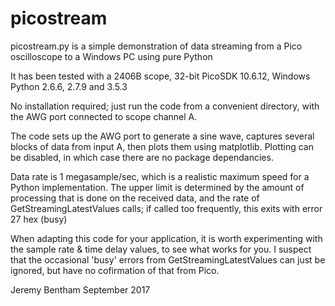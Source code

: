 # picostream
picostream.py is a simple demonstration of data streaming from a Pico oscilloscope to a Windows PC using pure Python

It has been tested with a 2406B scope, 32-bit PicoSDK 10.6.12, Windows Python 2.6.6, 2.7.9 and 3.5.3

No installation required; just run the code from a convenient directory, with the AWG port connected to scope channel A.

The code sets up the AWG port to generate a sine wave, captures several blocks of data from input A, then plots them using matplotlib. Plotting can be disabled, in which case there are no package dependancies.

Data rate is 1 megasample/sec, which is a realistic maximum speed for a Python implementation. The upper limit is determined by the amount of processing that is done on the received data, and the rate of GetStreamingLatestValues calls; if called too frequently, this exits with error 27 hex (busy)

When adapting this code for your application, it is worth experimenting with the sample rate & time delay values, to see what works for you. I suspect that the occasional 'busy' errors from GetStreamingLatestValues can just be ignored, but have no cofirmation of that from Pico.

Jeremy Bentham September 2017

